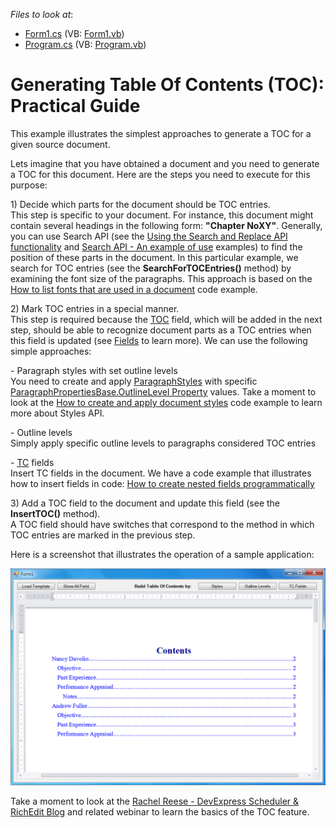 <!-- default file list -->
*Files to look at*:

* [Form1.cs](./CS/Form1.cs) (VB: [Form1.vb](./VB/Form1.vb))
* [Program.cs](./CS/Program.cs) (VB: [Program.vb](./VB/Program.vb))
<!-- default file list end -->
# Generating Table Of Contents (TOC): Practical Guide


<p>This example illustrates the simplest approaches to generate a TOC for a given source document.</p><p>Lets imagine that you have obtained a document and you need to generate a TOC for this document. Here are the steps you need to execute for this purpose:</p><p>1) Decide which parts for the document should be TOC entries.<br />
This step is specific to your document. For instance, this document might contain several headings in the following form: <strong>"Chapter NoXY"</strong>. Generally, you can use Search API (see the <a href="https://www.devexpress.com/Support/Center/p/E1677">Using the Search and Replace API functionality</a> and <a href="https://www.devexpress.com/Support/Center/p/E3147">Search API - An example of use</a> examples) to find the position of these parts in the document. In this particular example, we search for TOC entries (see the <strong>SearchForTOCEntries()</strong> method) by examining the font size of the paragraphs. This approach is based on the <a href="https://www.devexpress.com/Support/Center/p/E4011">How to list fonts that are used in a document</a> code example.</p><p>2) Mark TOC entries in a special manner.<br />
This step is required because the <a href="http://documentation.devexpress.com/#WindowsForms/CustomDocument9718"><u>TOC</u></a> field, which will be added in the next step, should be able to recognize document parts as a TOC entries when this field is updated (see <a href="http://documentation.devexpress.com/#WindowsForms/CustomDocument11166"><u>Fields</u></a> to learn more). We can use the following simple approaches:</p><p>- Paragraph styles with set outline levels<br />
You need to create and apply <a href="http://documentation.devexpress.com/#CoreLibraries/clsDevExpressXtraRichEditAPINativeParagraphStyletopic"><u>ParagraphStyles</u></a> with specific <a href="http://documentation.devexpress.com/#CoreLibraries/DevExpressXtraRichEditAPINativeParagraphPropertiesBase_OutlineLeveltopic"><u>ParagraphPropertiesBase.OutlineLevel Property</u></a> values. Take a moment to look at the <a href="https://www.devexpress.com/Support/Center/p/E2670">How to create and apply document styles</a> code example to learn more about Styles API.</p><p>- Outline levels<br />
Simply apply specific outline levels to paragraphs considered TOC entries</p><p>- <a href="http://documentation.devexpress.com/#WindowsForms/CustomDocument9719"><u>TC</u></a> fields<br />
Insert TC fields in the document. We have a code example that illustrates how to insert fields in code: <a href="https://www.devexpress.com/Support/Center/p/E4004">How to create nested fields programmatically</a></p><p>3) Add a TOC field to the document and update this field (see the <strong>InsertTOC()</strong> method).<br />
A TOC field should have switches that correspond to the method in which TOC entries are marked in the previous step.</p><p>Here is a screenshot that illustrates the operation of a sample application:</p><p><img src="https://raw.githubusercontent.com/DevExpress-Examples/generating-table-of-contents-toc-practical-guide-e4138/11.1.12+/media/749fff65-90c8-431f-96aa-418ff8788b8d.png"></p><p>Take a moment to look at the <a href="http://community.devexpress.com/blogs/rachelreese/archive/2011/08/25/rich-text-editor-table-of-contents.aspx"><u>Rachel Reese - DevExpress Scheduler & RichEdit Blog</u></a> and related webinar to learn the basics of the TOC feature.</p>

<br/>


